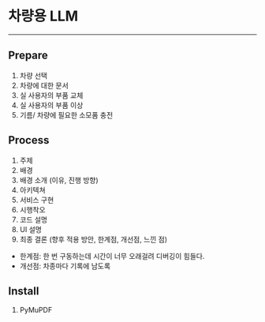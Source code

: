 # 차량용 LLM
------------

## Prepare
1. 차량 선택
2. 차량에 대한 문서
3. 실 사용자의 부품 교체
4. 실 사용자의 부품 이상
5. 기름/ 차량에 필요한 소모품 충전

## Process
1. 주제
2. 배경
3. 배경 소개 (이유, 진행 방향)
4. 아키텍쳐
5. 서비스 구현
6. 시행착오
7. 코드 설명
8. UI 설명
9. 최종 결론 (향후 적용 방안, 한계점, 개선점, 느낀 점)
- 한계점: 한 번 구동하는데 시간이 너무 오래걸려 디버깅이 힘들다.
- 개선점: 차종마다 기록에 남도록

## Install
1. PyMuPDF